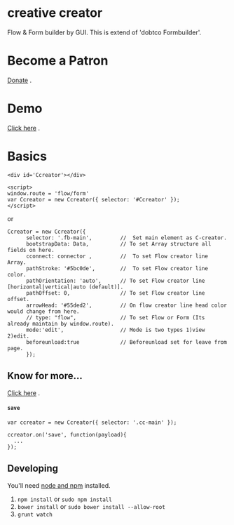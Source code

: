 # creative creator
Flow &amp; Form builder by GUI. This is extend of 'dobtco Formbuilder'.
# Become a Patron
[Donate](https://creativecreator.github.io/) .
# Demo
[Click here](https://creativecreator.github.io/) .
# Basics

```
<div id='Ccreator'></div>

<script>
window.route = 'flow/form'
var Ccreator = new Ccreator({ selector: '#Ccreator' });
</script>
```
or
```
Ccreator = new Ccreator({
      selector: '.fb-main',         //  Set main element as C-creator.
      bootstrapData: Data,          // To set Array structure all fields on here.
      cconnect: connector ,         //  To set Flow creator line Array.
      pathStroke: '#5bc0de',        //  To set Flow creator line color.
      pathOrientation: 'auto',      // To set Flow creator line [horizontal|vertical|auto (default)]. 
      pathOffset: 0,                // To set Flow creator line offset. 
      arrowHead: '#55ded2',         // On flow creator line head color would change from here.
      // type: "flow",              // To set Flow or Form (Its already maintain by window.route).
      mode:'edit',                  // Mode is two types 1)view 2)edit.
      beforeunload:true             // Beforeunload set for leave from page.
      });
```
## Know for more...

[Click here](https://mnjroy.bitbucket.io/) .


#### `save`
```
var ccreator = new Ccreator({ selector: '.cc-main' });

ccreator.on('save', function(payload){
  ...
});
```



## Developing
You'll need [node and npm](http://nodejs.org/) installed.

1. `npm install` or `sudo npm install`
2. `bower install` or `sudo bower install --allow-root`
3. `grunt watch`

